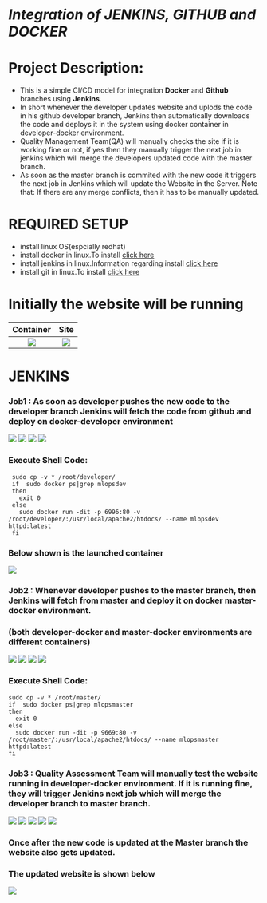
# ***Integration of JENKINS, GITHUB and DOCKER*** 

# Project Description:
- This is a simple CI/CD model for integration **Docker** and **Github** branches using **Jenkins**.
- In short whenever the developer updates website and uplods the code in his github developer branch, Jenkins then automatically downloads the code and deploys it in the system using docker container in developer-docker environment. 
- Quality Management Team(QA) will manually checks the site if it is working fine or not, if yes then they manually trigger the next job in jenkins which will merge the developers updated code with the master branch. 
- As soon as the master branch is commited with the new code it triggers the next job  in Jenkins which will update the Website in the Server.
Note that: If there are any merge conflicts, then it has to be manually updated.

# **REQUIRED SETUP**
 * install linux OS(espcially redhat) 
 * install docker in linux.To install [click here](https://docs.docker.com/engine/install/)
 * install jenkins in linux.Information regarding install [click here](https://www.jenkins.io/download/)
 * install git in linux.To install [click here](https://git-scm.com/download/linux)
 
 
# **Initially the website will be running**
Container                  |  Site
:-------------------------:|:-------------------------:
![](images/ic.png)  |  ![](images/io.png)

# **JENKINS**

### Job1 : As soon as developer pushes the new code to the developer branch Jenkins will fetch the code from github and deploy on docker-developer environment
![](images/j11.png)
![](images/j12.png)
![](images/j13.png)
![](images/j14.png)

### Execute Shell Code:

     sudo cp -v * /root/developer/
     if  sudo docker ps|grep mlopsdev
     then
       exit 0
     else
       sudo docker run -dit -p 6996:80 -v /root/developer/:/usr/local/apache2/htdocs/ --name mlopsdev httpd:latest
     fi

### Below shown is the launched container
![](images/rc.png)

### Job2 : Whenever developer pushes to the master branch, then Jenkins will fetch from master and deploy it on docker master-docker environment.
### (both developer-docker and master-docker environments are different containers)

![](images/j21.png)
![](images/j22.png)
![](images/j23.png)
![](images/j24.png)

### Execute Shell Code:

    sudo cp -v * /root/master/
    if  sudo docker ps|grep mlopsmaster
    then
      exit 0
    else
      sudo docker run -dit -p 9669:80 -v /root/master/:/usr/local/apache2/htdocs/ --name mlopsmaster httpd:latest
    fi




### Job3 : Quality Assessment Team will manually test the website running in developer-docker environment. If it is running fine, they will trigger Jenkins next job which will merge the developer branch to master branch.

![](images/j31.png)
![](images/j32.png)
![](images/j33.png)
![](images/j34.png)
![](images/j35.png)

### Once after the new code is updated at the Master branch the website also gets updated.
### The updated website is shown below

![](images/ro.png)
